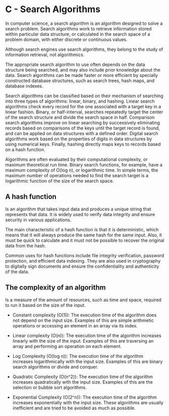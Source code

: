 # C - Search Algorithms

In computer science, a search algorithm is an algorithm designed to solve a search problem. Search algorithms work to retrieve information stored within particular data structure, or calculated in the search space of a problem domain, with either discrete or continuous values.

Although search engines use search algorithms, they belong to the study of information retrieval, not algorithmics.

The appropriate search algorithm to use often depends on the data structure being searched, and may also include prior knowledge about the data. Search algorithms can be made faster or more efficient by specially constructed database structures, such as search trees, hash maps, and database indexes.

Search algorithms can be classified based on their mechanism of searching into three types of algorithms: linear, binary, and hashing. Linear search algorithms check every record for the one associated with a target key in a linear fashion. Binary, or half-interval, searches repeatedly target the center of the search structure and divide the search space in half. Comparison search algorithms improve on linear searching by successively eliminating records based on comparisons of the keys until the target record is found, and can be applied on data structures with a defined order. Digital search algorithms work based on the properties of digits in data structures by using numerical keys. Finally, hashing directly maps keys to records based on a hash function.

Algorithms are often evaluated by their computational complexity, or maximum theoretical run time. Binary search functions, for example, have a maximum complexity of O(log n), or logarithmic time. In simple terms, the maximum number of operations needed to find the search target is a logarithmic function of the size of the search space.

## A hash function 
Is an algorithm that takes input data and produces a unique string that represents that data. It is widely used to verify data integrity and ensure security in various applications.

The main characteristic of a hash function is that it is deterministic, which means that it will always produce the same hash for the same input. Also, it must be quick to calculate and it must not be possible to recover the original data from the hash.

Common uses for hash functions include file integrity verification, password protection, and efficient data indexing. They are also used in cryptography to digitally sign documents and ensure the confidentiality and authenticity of the data.

## The complexity of an algorithm 
Is a measure of the amount of resources, such as time and space, required to run it based on the size of the input.

* Constant complexity (O(1)): The execution time of the algorithm does not depend on the input size. Examples of this are simple arithmetic operations or accessing an element in an array via its index.

* Linear complexity (O(n)): The execution time of the algorithm increases linearly with the size of the input. Examples of this are traversing an array and performing an operation on each element.

* Log Complexity (O(log n)): The execution time of the algorithm increases logarithmically with the input size. Examples of this are binary search algorithms or divide and conquer.

* Quadratic Complexity (O(n^2)): The execution time of the algorithm increases quadratically with the input size. Examples of this are the selection or bubble sort algorithms.

* Exponential Complexity (O(2^n)): The execution time of the algorithm increases exponentially with the input size. These algorithms are usually inefficient and are tried to be avoided as much as possible.

